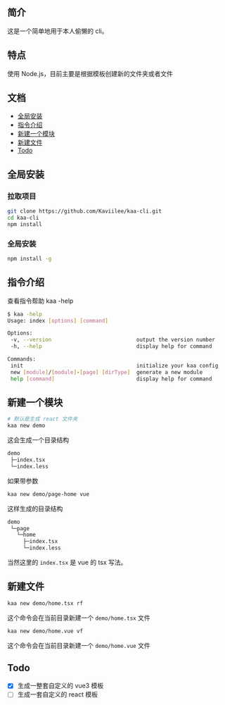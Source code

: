 ## 简介
这是一个简单地用于本人偷懒的 cli。

## 特点

 使用 Node.js，目前主要是根据模板创建新的文件夹或者文件
 
 ## 文档
 -  [全局安装](#全局安装)
 -  [指令介绍](#指令介绍)
 -  [新建一个模块](#新建一个模块)
 -  [新建文件](#新建文件)
 -  [Todo](#Todo)
 
 ## 全局安装
 
 ### 拉取项目
 
 ```bash
 git clone https://github.com/Kaviilee/kaa-cli.git
 cd kaa-cli
 npm install
 ```
 
 ### 全局安装
 
 ```bash
 npm install -g
 ```
 ## 指令介绍
 查看指令帮助 kaa -help
 
 ```bash
$ kaa -help
Usage: index [options] [command]

Options:
  -v, --version                           output the version number
  -h, --help                              display help for command

Commands:
  init                                    initialize your kaa config
  new [module]/[module]-[page] [dirType]  generate a new module
  help [command]                          display help for command
 ```

 ## 新建一个模块
 
 ```bash
 # 默认是生成 react 文件夹
 kaa new demo
 ```
 这会生成一个目录结构
 
 ```bash
 demo
  ├─index.tsx
  └─index.less
 ```
 如果带参数
 
 ```bash
 kaa new demo/page-home vue
 ```
 
 这样生成的目录结构
 
 ```bash
 demo
  └─page
    └─home
      ├─index.tsx
      └─index.less
 ```
 当然这里的 `index.tsx` 是 vue 的 tsx 写法。
 
 ## 新建文件
 
 ```bash
 kaa new demo/home.tsx rf
 ```
 这个命令会在当前目录新建一个 `demo/home.tsx` 文件
 
 ```bash
 kaa new demo/home.vue vf
 ```
 这个命令会在当前目录新建一个 `demo/home.vue` 文件
 
 ## Todo
 - [x] 生成一整套自定义的 vue3 模板
 - [ ] 生成一套自定义的 react 模板
